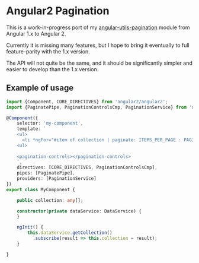 # Angular2 Pagination

This is a work-in-progress port of my [angular-utils-pagination](https://github.com/michaelbromley/angularUtils/tree/master/src/directives/pagination)
module from Angular 1.x to Angular 2.

Currently it is missing many features, but I hope to bring it eventually to full feature-parity with the 1.x version.

The API will not quite be the same, and it should be significantly simpler and easier to develop than the 1.x version.



## Example of usage

```TypeScript
import {Component, CORE_DIRECTIVES} from 'angular2/angular2';
import {PaginatePipe, PaginationControlsCmp, PaginationService} from 'ng2-pagination';

@Component({
    selector: 'my-component',
    template: `
    <ul>
      <li *ngFor="#item of collection | paginate: ITEMS_PER_PAGE : PAGINATION_ID"> ... </li>
    <ul>
               
    <pagination-controls></pagination-controls>
    `,
    directives: [CORE_DIRECTIVES, PaginationControlsCmp],
    pipes: [PaginatePipe],
    providers: [PaginationService]
})
export class MyComponent {

    public collection: any[];  

    constructor(private dataService: DataService) {
    }

    ngInit() {
        this.dataService.getCollection()
          .subscribe(result => this.collection = result);
    }

}
```